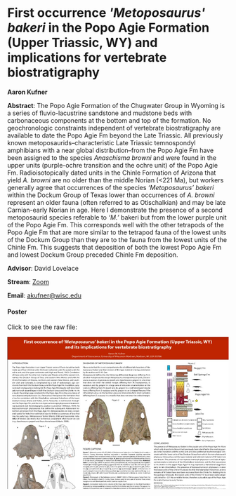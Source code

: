# First occurrence <i>'Metoposaurus' bakeri</i> in the Popo Agie Formation (Upper Triassic, WY) and implications for vertebrate biostratigraphy


**Aaron Kufner**

**Abstract**: The Popo Agie Formation of the Chugwater Group in Wyoming is a series of fluvio-lacustrine sandstone and mudstone beds with carbonaceous components at the bottom and top of the formation. No geochronologic constraints independent of vertebrate biostratigraphy are available to date the Popo Agie Fm beyond the Late Triassic. All previously known metoposaurids–characteristic Late Triassic temnospondyl amphibians with a near global distribution–from the Popo Agie Fm have been assigned to the species <i>Anaschisma browni</i> and were found in the upper units (purple-ochre transition and the ochre unit) of the Popo Agie Fm. Radioisotopically dated units in the Chinle Formation of Arizona that yield <i>A. browni</i> are no older than the middle Norian (<221 Ma), but workers generally agree that occurrences of the species _‘Metoposaurus’ bakeri_ within the Dockum Group of Texas lower than occurrences of _A. browni_ represent an older fauna (often referred to as Otischalkian) and may be late Carnian-early Norian in age. Here I demonstrate the presence of a second metoposaurid species referable to _‘M.’_ bakeri but from the lower purple unit of the Popo Agie Fm. This corresponds well with the other tetrapods of the Popo Agie Fm that are more similar to the tetrapod fauna of the lowest units of the Dockum Group than they are to the fauna from the lowest units of the Chinle Fm. This suggests that deposition of both the lowest Popo Agie Fm and lowest Dockum Group preceded Chinle Fm deposition.

**Advisor**: David Lovelace

**Stream**: [Zoom](https://uwmadison.zoom.us/j/99393574894)

**Email**: [akufner@wisc.edu](mailto:akufner@wisc.edu)

#### Poster

Click to see the raw file:

[![akufner_thumb](../../img/akufner_thumb.jpg)](https://drive.google.com/file/d/1r1SCz0vXXrQ1ARe6kSqF8qWdKbq8CM5p/view)
